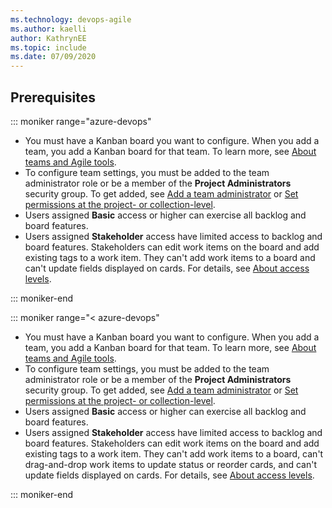 ```yaml
---
ms.technology: devops-agile
ms.author: kaelli
author: KathrynEE
ms.topic: include
ms.date: 07/09/2020
---
```



## Prerequisites

::: moniker range="azure-devops"

* You must have a Kanban board you want to configure. When you add a team, you add a Kanban board for that team. To learn more, see [About teams and Agile tools](/azure/devops/organizations/settings/about-teams-and-settings.md).
* To configure team settings, you must be added to the team administrator role or be a member of the **Project Administrators** security group. To get added, see [Add a team administrator](/azure/devops/organizations/settings/add-team-administrator.md) or [Set permissions at the project- or collection-level](/azure/devops/organizations/security/set-project-collection-level-permissions.md).
* Users assigned **Basic** access or higher can exercise all backlog and board features.  
* Users assigned **Stakeholder** access have limited access to backlog and board features. Stakeholders can edit work items on the board and add existing tags to a work item. They can't add work items to a board and can't update fields displayed on cards. For details, see [About access levels](/azure/devops/organizations/security/access-levels.md#access-level-settings).

::: moniker-end

::: moniker range="< azure-devops"

* You must have a Kanban board you want to configure. When you add a team, you add a Kanban board for that team. To learn more, see [About teams and Agile tools](/azure/devops/organizations/settings/about-teams-and-settings.md). 
* To configure team settings, you must be added to the team administrator role or be a member of the **Project Administrators** security group. To get added, see [Add a team administrator](/azure/devops/organizations/settings/add-team-administrator.md) or [Set permissions at the project- or collection-level](/azure/devops/organizations/security/set-project-collection-level-permissions.md).
* Users assigned **Basic** access or higher can exercise all backlog and board features.  
* Users assigned **Stakeholder** access have limited access to backlog and board features. Stakeholders can edit work items on the board and add existing tags to a work item. They can't add work items to a board, can't drag-and-drop work items to update status or reorder cards, and can't update fields displayed on cards. For details, see [About access levels](/azure/devops/organizations/security/access-levels.md#access-level-settings).

::: moniker-end